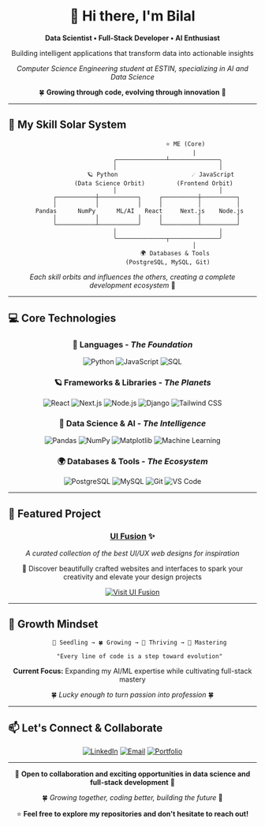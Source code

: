 <div align="center">

# 👋 Hi there, I'm Bilal

**Data Scientist • Full-Stack Developer • AI Enthusiast**

Building intelligent applications that transform data into actionable insights

*Computer Science Engineering student at ESTIN, specializing in AI and Data Science*

🍀 **Growing through code, evolving through innovation** 🌱

</div>

---

## 🌌 My Skill Solar System

<div align="center">

```
                              ⭐️ ME (Core)
                                   |
                    ╭──────────────┴──────────────╮
                    │                             │
                🪐 Python                     ☄️ JavaScript
            (Data Science Orbit)         (Frontend Orbit)
                    │                             │
        ┌───────────┼───────────┐     ┌──────────┼──────────┐
        │           │           │     │          │          │
    Pandas      NumPy      ML/AI   React     Next.js    Node.js
        │           │           │     │          │          │
        └───────────┴───────────┘     └──────────┴──────────┘
                    │                             │
                    ╰──────────────┬──────────────╯
                                   │
                        🌍 Databases & Tools
                    (PostgreSQL, MySQL, Git)
```

*Each skill orbits and influences the others, creating a complete development ecosystem* 🌱

</div>

---

## 💻 Core Technologies

<div align="center">

### 🌟 Languages - *The Foundation*

![Python](https://img.shields.io/badge/Python-14354C?style=for-the-badge&logo=python&logoColor=white)
![JavaScript](https://img.shields.io/badge/JavaScript-F7DF1E?style=for-the-badge&logo=javascript&logoColor=black)
![SQL](https://img.shields.io/badge/SQL-4479A1?style=for-the-badge&logo=postgresql&logoColor=white)

### 🪐 Frameworks & Libraries - *The Planets*

![React](https://img.shields.io/badge/React-20232A?style=for-the-badge&logo=react&logoColor=61DAFB)
![Next.js](https://img.shields.io/badge/Next.js-000000?style=for-the-badge&logo=next.js&logoColor=white)
![Node.js](https://img.shields.io/badge/Node.js-339933?style=for-the-badge&logo=node.js&logoColor=white)
![Django](https://img.shields.io/badge/Django-092E20?style=for-the-badge&logo=django&logoColor=white)
![Tailwind CSS](https://img.shields.io/badge/Tailwind_CSS-38B2AC?style=for-the-badge&logo=tailwind-css&logoColor=white)

### 🤖 Data Science & AI - *The Intelligence*

![Pandas](https://img.shields.io/badge/Pandas-150458?style=for-the-badge&logo=pandas&logoColor=white)
![NumPy](https://img.shields.io/badge/NumPy-013243?style=for-the-badge&logo=numpy&logoColor=white)
![Matplotlib](https://img.shields.io/badge/Matplotlib-11557c?style=for-the-badge&logo=python&logoColor=white)
![Machine Learning](https://img.shields.io/badge/Machine_Learning-FF6F00?style=for-the-badge&logo=tensorflow&logoColor=white)

### 🌍 Databases & Tools - *The Ecosystem*

![PostgreSQL](https://img.shields.io/badge/PostgreSQL-316192?style=for-the-badge&logo=postgresql&logoColor=white)
![MySQL](https://img.shields.io/badge/MySQL-4479A1?style=for-the-badge&logo=mysql&logoColor=white)
![Git](https://img.shields.io/badge/Git-F05032?style=for-the-badge&logo=git&logoColor=white)
![VS Code](https://img.shields.io/badge/VS_Code-007ACC?style=for-the-badge&logo=visual-studio-code&logoColor=white)

</div>

---

## 🌟 Featured Project

<div align="center">

### **[UI Fusion](https://uifusion.vercel.app)** ✨

*A curated collection of the best UI/UX web designs for inspiration*

🎨 Discover beautifully crafted websites and interfaces to spark your creativity and elevate your design projects

[![Visit UI Fusion](https://img.shields.io/badge/Visit-UI_Fusion-blueviolet?style=for-the-badge&logo=vercel&logoColor=white)](https://uifusion.vercel.app)

</div>

---

## 🌱 Growth Mindset

<div align="center">

```
    🌱 Seedling → 🍀 Growing → 🌿 Thriving → 🌳 Mastering
    
    "Every line of code is a step toward evolution"
```

**Current Focus:** Expanding my AI/ML expertise while cultivating full-stack mastery

🍀 *Lucky enough to turn passion into profession* 🍀

</div>

---

## 📫 Let's Connect & Collaborate

<div align="center">

[![LinkedIn](https://img.shields.io/badge/LinkedIn-0A66C2?style=for-the-badge&logo=linkedin&logoColor=white)](https://linkedin.com/in/bilal-segaa-60b566306)
[![Email](https://img.shields.io/badge/Email-D14836?style=for-the-badge&logo=gmail&logoColor=white)](mailto:b_segaa@estin.dz)
[![Portfolio](https://img.shields.io/badge/Portfolio-000000?style=for-the-badge&logo=vercel&logoColor=white)](https://uifusion.vercel.app)

</div>

---

<div align="center">

💫 **Open to collaboration and exciting opportunities in data science and full-stack development** 💫

🍀 *Growing together, coding better, building the future* 🌱

⭐️ **Feel free to explore my repositories and don't hesitate to reach out!**

</div>
